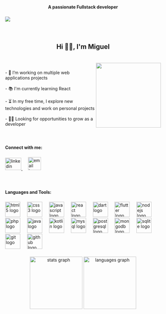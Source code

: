 <h4 align="center">A passionate Fullstack developer</h4>

###

<div align="left">
  <img src="https://visitor-badge.laobi.icu/badge?page_id=miguelreyess1.miguelreyess1&left_text=Profile%20views"  />
</div>

###

<br clear="both">

<h2 align="center">Hi 👋🏻, I'm Miguel</h2>

###

<br clear="both">

<img align="right" height="210" src="https://media2.giphy.com/media/v1.Y2lkPTc5MGI3NjExYnJ1M2J6ZTB1dmRodWN1eHEycnp5cnYwdXRicmgwNGd0ZGdpYzg2ZCZlcD12MV9pbnRlcm5hbF9naWZfYnlfaWQmY3Q9Zw/lIbVrBqGGHUl2/giphy.gif"  />

###

<p align="left">- 🔭 I’m working on multiple web applications projects<br><br>- 📚 I'm currently learning React<br><br>- ⏳ In my free time, I explore new technologies and work on personal projects<br><br>- 👨‍💻 Looking for opportunities to grow as a developer</p>

###

<br clear="both">
<h4 align="left">Connect with me:</h4>

###

<div align="left">
  <a href="https://www.linkedin.com/in/miguel-reyes-g%C3%B3mez-66a170293/" target="_blank">
    <img src=" https://img.icons8.com/?size=100&id=13930&format=png&color=000000" width="52" height="40" alt="linkedin logo" />
  </a>
  <img width="14" />
  <a href="mailto:tuemail@gmail.com" target="_blank">
    <img src="https://img.icons8.com/?size=100&id=qyRpAggnV0zH&format=png&color=000000" width="42" height="42" alt="email logo" />
  </a>
</div>

###

<br clear="both">

<h4>Languages and Tools:</h4>

###

<div align="left">
  <img src="https://cdn.jsdelivr.net/gh/devicons/devicon/icons/html5/html5-original.svg" height="49" alt="html5 logo" />
  <img width="14" />
  <img src="https://cdn.jsdelivr.net/gh/devicons/devicon/icons/css3/css3-original.svg" height="49" alt="css3 logo" />
  <img width="14" />
  <img src="https://cdn.jsdelivr.net/gh/devicons/devicon/icons/javascript/javascript-original.svg" height="49" alt="javascript logo" />
  <img width="14" />
  <img src="https://cdn.jsdelivr.net/gh/devicons/devicon/icons/react/react-original.svg" height="49" alt="react logo" />
  <img width="14" />
  <img src="https://cdn.jsdelivr.net/gh/devicons/devicon/icons/dart/dart-original.svg" height="49" alt="dart logo" />
  <img width="14" />
  <img src="https://cdn.jsdelivr.net/gh/devicons/devicon/icons/flutter/flutter-original.svg" height="49" alt="flutter logo" />
  <img width="14" />
  <img src="https://cdn.jsdelivr.net/gh/devicons/devicon/icons/nodejs/nodejs-original.svg" height="49" alt="nodejs logo" />
  <img width="14" />
  <img src="https://cdn.jsdelivr.net/gh/devicons/devicon/icons/php/php-original.svg" height="49" alt="php logo" />
  <img width="14" />
  <img src="https://cdn.jsdelivr.net/gh/devicons/devicon/icons/java/java-original.svg" height="49" alt="java logo" />
  <img width="14" />
  <img src="https://cdn.jsdelivr.net/gh/devicons/devicon/icons/kotlin/kotlin-original.svg" height="49" alt="kotlin logo" />
  <img width="14" />
  <img src="https://cdn.jsdelivr.net/gh/devicons/devicon/icons/mysql/mysql-original.svg" height="49" alt="mysql logo" />
  <img width="14" />
  <img src="https://cdn.jsdelivr.net/gh/devicons/devicon/icons/postgresql/postgresql-original.svg" height="49" alt="postgresql logo" />
  <img width="14" />
  <img src="https://cdn.jsdelivr.net/gh/devicons/devicon/icons/mongodb/mongodb-original.svg" height="49" alt="mongodb logo" />
  <img width="14" />
  <img src="https://cdn.jsdelivr.net/gh/devicons/devicon/icons/sqlite/sqlite-original.svg" height="49" alt="sqlite logo" />
  <img width="14" />
  <img src="https://cdn.jsdelivr.net/gh/devicons/devicon/icons/git/git-original.svg" height="49" alt="git logo" />
  <img width="14" />
  <img src="https://cdn.jsdelivr.net/gh/devicons/devicon/icons/github/github-original.svg" height="49" alt="github logo" />
</div>

###

<div align="center">
  <img src="https://github-readme-stats.vercel.app/api?username=miguelreyess1&hide_title=false&hide_rank=true&show_icons=true&include_all_commits=true&count_private=true&disable_animations=false&theme=swift&locale=en&hide_border=false&order=1" height="170" alt="stats graph"  />
  <img src="https://github-readme-stats.vercel.app/api/top-langs?username=miguelreyess1&locale=en&hide_title=false&layout=compact&card_width=320&langs_count=10&theme=swift&hide_border=false&order=2" height="170" alt="languages graph"  />
</div>

###
